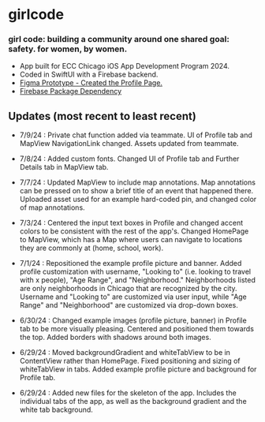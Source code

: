 # girlcode


### girl code: building a community around one shared goal: safety. for women, by women.

- App built for ECC Chicago iOS App Development Program 2024.
- Coded in SwiftUI with a Firebase backend.
- [Figma Prototype - Created the Profile Page.](https://www.figma.com/design/jzO1ycIUzJq9XcUC1xcrki/GirlCode?node-id=13-10&t=VaVS19D4h0Wy4heV-1)
- [Firebase Package Dependency](https://github.com/firebase/firebase-ios-sdk)

## Updates (most recent to least recent)

- 7/9/24 : Private chat function added via teammate. UI of Profile tab and MapView NavigationLink changed. Assets updated from teammate.

- 7/8/24 : Added custom fonts. Changed UI of Profile tab and Further Details tab in MapView tab. 

- 7/7/24 : Updated MapView to include map annotations. Map annotations can be pressed on to show a brief title of an event that happened there. Uploaded asset used for an example hard-coded pin, and changed color of map annotations. 

- 7/3/24 : Centered the input text boxes in Profile and changed accent colors to be consistent with the rest of the app's. Changed HomePage to MapView, which has a Map where users can navigate to locations they are commonly at (home, school, work). 

- 7/1/24 : Repositioned the example profile picture and banner. Added profile customization with username, "Looking to" (i.e. looking to travel with x people), "Age Range", and "Neighborhood." Neighborhoods listed are only neighborhoods in Chicago that are recognized by the city. Username and "Looking to" are customized via user input, while "Age Range" and "Neighborhood" are customized via drop-down boxes. 

- 6/30/24 : Changed example images (profile picture, banner) in Profile tab to be more visually pleasing. Centered and positioned them towards the top. Added borders with shadows around both images. 

- 6/29/24 : Moved backgroundGradient and whiteTabView to be in ContentView rather than HomePage. Fixed positioning and sizing of whiteTabView in tabs. Added example profile picture and background for Profile tab.

- 6/29/24 : Added new files for the skeleton of the app. Includes the individual tabs of the app, as well as the background gradient and the white tab background.
